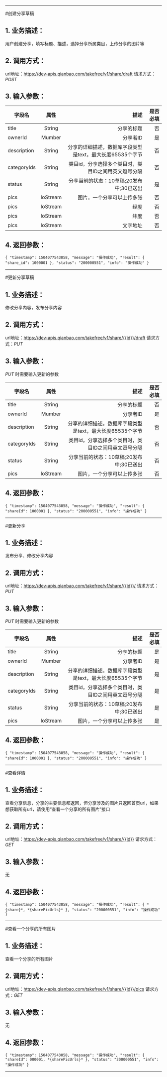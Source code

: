***
#创建分享草稿
## 1. 业务描述：
用户创建分享，填写标题、描述，选择分享所属类目，上传分享的图片等

## 2. 调用方式：
url地址：https://dev-apis.qianbao.com/takefree/v1/share/draft
请求方式：*POST*

## 3. 输入参数：
|字段名|属性|描述|是否必填|
|---------|:------:|------:|------------:|
|title|String|分享的标题|否|
|ownerId|Mumber|分享者ID|是|
|description|String|分享的详细描述，数据库字段类型是text，最大长度65535个字节|否|
|categoryIds|String|类目id，分享选择多个类目时，类目ID之间用英文逗号分隔|否|
|status|String|分享当前的状态：10草稿;20发布中;30已送出|是|
|pics|IoStream|图片，一个分享可以上传多张|否|
|pics|IoStream|经度|否|
|pics|IoStream|纬度|否|
|pics|IoStream|文字地址|否|

## 4. 返回参数：
`{
    "timestamp": 1504077543058,
    "message": "操作成功",
    "result": {
        "share_id": 1000001
    },
    "status": "200000551",
    "info": "操作成功"
}`
***

#更新分享草稿
## 1. 业务描述：
修改分享内容，发布分享内容

## 2. 调用方式：
url地址：https://dev-apis.qianbao.com/takefree/v1/share/{{id}}/draft
请求方式：*PUT*

## 3. 输入参数：
*PUT* 时需要输入更新的参数

|字段名|属性|描述|是否必填|
|---------|:------:|------:|------------:|
|title|String|分享的标题|否|
|ownerId|Mumber|分享者ID|是|
|description|String|分享的详细描述，数据库字段类型是text，最大长度65535个字节|否|
|categoryIds|String|类目id，分享选择多个类目时，类目ID之间用英文逗号分隔|否|
|status|String|分享当前的状态：10草稿;20发布中;30已送出|否|
|pics|IoStream|图片，一个分享可以上传多张|否|

## 4. 返回参数：
`{
    "timestamp": 1504077543058,
    "message": "操作成功",
    "result": {
        "shareId": 1000001
    },
    "status": "200000551",
    "info": "操作成功"
}`
***

#更新分享
## 1. 业务描述：
发布分享、修改分享内容

## 2. 调用方式：
url地址：https://dev-apis.qianbao.com/takefree/v1/share/{{id}}/
请求方式：*PUT*

## 3. 输入参数：
*PUT* 时需要输入更新的参数

|字段名|属性|描述|是否必填|
|---------|:------:|------:|------------:|
|title|String|分享的标题|是|
|ownerId|Mumber|分享者ID|是|
|description|String|分享的详细描述，数据库字段类型是text，最大长度65535个字节|是|
|categoryIds|String|类目id，分享选择多个类目时，类目ID之间用英文逗号分隔|是|
|status|String|分享当前的状态：10草稿;20发布中;30已送出|是|
|pics|IoStream|图片，一个分享可以上传多张|是|

## 4. 返回参数：
`{
    "timestamp": 1504077543058,
    "message": "操作成功",
    "result": {
        "shareId": 1000001
    },
    "status": "200000551",
    "info": "操作成功"
}`
***

#查看详情
## 1. 业务描述：
查看分享信息，分享的主要信息都返回，但分享涉及的图片只返回首页url，如果想获取所有url，请使用“查看一个分享的所有图片”接口

## 2. 调用方式：
url地址：https://dev-apis.qianbao.com/takefree/v1/share/{{id}}
请求方式：*GET*

## 3. 输入参数：
无

## 4. 返回参数：
`{
    "timestamp": 1504077543058,
    "message": "操作成功",
    "result": {
        *{share}*,
        *{sharePicUrls}*
    },
    "status": "200000551",
    "info": "操作成功"
}`
***

#查看一个分享的所有图片
## 1. 业务描述：
查看一个分享的所有图片

## 2. 调用方式：
url地址：https://dev-apis.qianbao.com/takefree/v1/share/{{id}}/pics
请求方式：*GET*

## 3. 输入参数：
无

## 4. 返回参数：
`{
    "timestamp": 1504077543058,
    "message": "操作成功",
    "result": {
        "shareId": 000001,
        *{sharePicUrls}*
    },
    "status": "200000551",
    "info": "操作成功"
}`
***